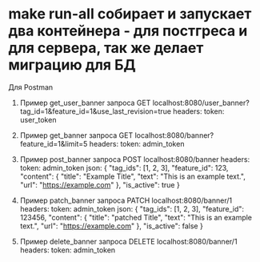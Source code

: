 # make run-all собирает и запускает два контейнера - для постгреса и для сервера, так же делает миграцию для БД

Для Postman
1. Пример get_user_banner запроса 
GET localhost:8080/user_banner?tag_id=1&feature_id=1&use_last_revision=true
headers:
token: user_token

2. Пример get_banner запроса 
GET localhost:8080/banner?feature_id=1&limit=5
headers:
token: admin_token

3. Пример post_banner запроса 
POST localhost:8080/banner
headers:
token: admin_token
json:
{
  "tag_ids": [1, 2, 3],
  "feature_id": 123,
  "content": {
    "title": "Example Title",
    "text": "This is an example text.",
    "url": "https://example.com"
  },
  "is_active": true
}

4. Пример patch_banner запроса 
PATCH localhost:8080/banner/1
headers:
token: admin_token
json:
{
  "tag_ids": [1, 2, 3],
  "feature_id": 123456,
  "content": {
    "title": "patched Title",
    "text": "This is an example text.",
    "url": "https://example.com"
  },
  "is_active": false
}

4. Пример delete_banner запроса 
DELETE localhost:8080/banner/1
headers:
token: admin_token
